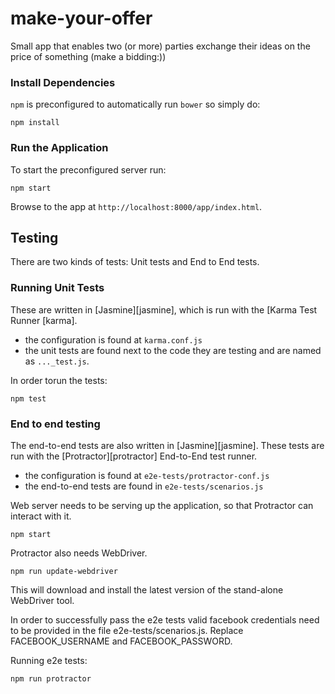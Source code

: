 make-your-offer
===============

Small app that enables two (or more) parties exchange their ideas on the price of something (make a bidding:))

### Install Dependencies

`npm` is preconfigured to automatically run `bower` so simply do:

```
npm install
```

### Run the Application

To start the preconfigured server run: 

```
npm start
```

Browse to the app at `http://localhost:8000/app/index.html`.

## Testing

There are two kinds of tests: Unit tests and End to End tests.

### Running Unit Tests

These are written in [Jasmine][jasmine], which is run with the [Karma Test Runner [karma]. 

* the configuration is found at `karma.conf.js`
* the unit tests are found next to the code they are testing and are named as `..._test.js`.

In order torun the tests:

```
npm test
```


### End to end testing

The end-to-end tests are also written in [Jasmine][jasmine]. These tests
are run with the [Protractor][protractor] End-to-End test runner.  

* the configuration is found at `e2e-tests/protractor-conf.js`
* the end-to-end tests are found in `e2e-tests/scenarios.js`

Web server needs to be serving up the application, so that Protractor
can interact with it.

```
npm start
```

Protractor also needs WebDriver.

```
npm run update-webdriver
```

This will download and install the latest version of the stand-alone WebDriver tool.

In order to successfully pass the e2e tests valid facebook credentials need to be provided in the file e2e-tests/scenarios.js.
Replace FACEBOOK_USERNAME and FACEBOOK_PASSWORD.

Running e2e tests:

```
npm run protractor
```


